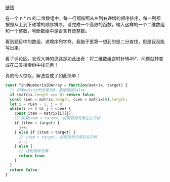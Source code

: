 [链接](https://leetcode-cn.com/problems/er-wei-shu-zu-zhong-de-cha-zhao-lcof/)

在一个 n * m 的二维数组中，每一行都按照从左到右递增的顺序排序，每一列都按照从上到下递增的顺序排序。请完成一个高效的函数，输入这样的一个二维数组和一个整数，判断数组中是否含有该整数。

看到题目中的数组、递增序列字样，我脑子里第一想到的是二分查找，但是我没能写出来。

看了评论区，发现大神的思路是如此出奇：将二维数组逆时针转45°，问题就转变成在二叉搜索树中找元素！

真的令人惊叹，解法变成了如此简单！

```javascript
const findNumberIn2DArray = function(matrix, target) {
  // 如果matrix的长度为0，直接返回false
  if (matrix.length === 0) return false;
  const rLen = matrix.length, cLen = matrix[0].length;
  let i = rLen - 1, j = 0;
  while(i >= 0 && j < cLen) {
    const item = matrix[i][j];
    // 如果item < target, 说明目标元素在右子树
    if (item < target) {
      j++;
    } else if (item > target) {
      // item > target, 说明目标元素在左子树
      i--;
    } else {
      // 找到目标元素
      return true;
    }
  }
  return false;
}
```